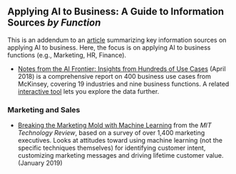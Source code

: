 ## Applying AI to Business: A Guide to Information Sources _by Function_

This is an addendum to an [article](https://github.com/robjm16/Business_Applications_Compendium) summarizing key information sources on applying AI to business.  Here, the focus is on applying AI to 
business functions (e.g., Marketing, HR, Finance). 

- [Notes from the AI Frontier: Insights from Hundreds of Use Cases](https://www.mckinsey.com/~/media/mckinsey/featured%20insights/artificial%20intelligence/notes%20from%20the%20ai%20frontier%20applications%20and%20value%20of%20deep%20learning/notes-from-the-ai-frontier-insights-from-hundreds-of-use-cases-discussion-paper.ashx) (April 2018) is a 
comprehensive report on 400 business use cases from McKinsey, covering 19 industries and nine business functions. A related [interactive tool](https://www.mckinsey.com/featured-insights/artificial-intelligence/visualizing-the-uses-and-potential-impact-of-ai-and-other-analytics) lets you explore the data further.

### Marketing and Sales
- [Breaking the Marketing Mold with Machine Learning](https://www.technologyreview.com/s/612678/breaking-the-marketing-mold-with-machine-learning/) from the _MIT Technology Review_, based on a survey of over 1,400 marketing executives.  Looks at attitudes toward using machine learning (not the specific techniques themselves) for identifying customer intent, customizing marketing messages and driving lifetime customer value. (January 2019)
